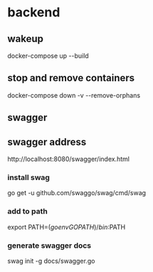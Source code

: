 # backend
 
## wakeup
docker-compose up --build

## stop and remove containers
docker-compose down -v --remove-orphans

## swagger
## swagger address
http://localhost:8080/swagger/index.html

### install swag
go get -u github.com/swaggo/swag/cmd/swag
### add to path
export PATH=$(go env GOPATH)/bin:$PATH
### generate swagger docs
swag init -g docs/swagger.go